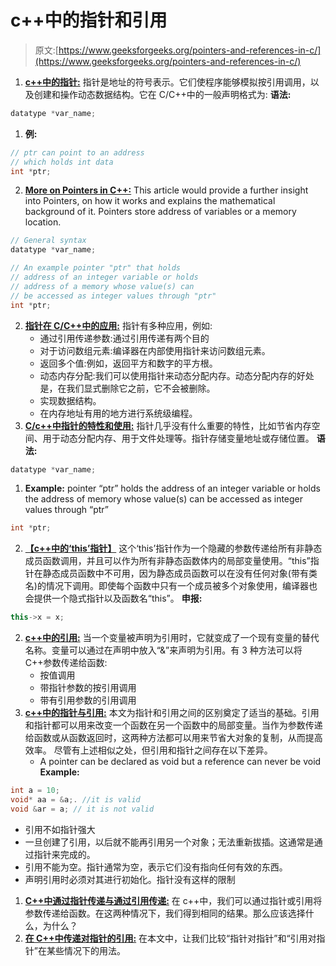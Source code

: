 # c++中的指针和引用

> 原文:[https://www.geeksforgeeks.org/pointers-and-references-in-c/](https://www.geeksforgeeks.org/pointers-and-references-in-c/)

1.  [**c++中的指针:**](https://www.geeksforgeeks.org/pointers-c-examples/) 指针是地址的符号表示。它们使程序能够模拟按引用调用，以及创建和操作动态数据结构。它在 C/C++中的一般声明格式为:
    **语法:**

```cpp
datatype *var_name; 
```

1.  **例:**

```cpp
// ptr can point to an address
// which holds int data
int *ptr;   
```

2.  [**More on Pointers in C++:**](https://www.geeksforgeeks.org/pointers-in-c-and-c-set-1-introduction-arithmetic-and-array/) This article would provide a further insight into Pointers, on how it works and explains the mathematical background of it. Pointers store address of variables or a memory location. 

```cpp
// General syntax
datatype *var_name; 

// An example pointer "ptr" that holds
// address of an integer variable or holds
// address of a memory whose value(s) can
// be accessed as integer values through "ptr"
int *ptr;
```

2.  [**指针在 C/C++中的应用:**](https://www.geeksforgeeks.org/applications-of-pointers-in-c-cpp/) 指针有多种应用，例如:
    *   通过引用传递参数:通过引用传递有两个目的
    *   对于访问数组元素:编译器在内部使用指针来访问数组元素。
    *   返回多个值:例如，返回平方和数字的平方根。
    *   动态内存分配:我们可以使用指针来动态分配内存。动态分配内存的好处是，在我们显式删除它之前，它不会被删除。
    *   实现数据结构。
    *   在内存地址有用的地方进行系统级编程。
3.  [**C/c++中指针的特性和使用:**](https://www.geeksforgeeks.org/features-and-use-of-pointers-in-c-c/) 指针几乎没有什么重要的特性，比如节省内存空间、用于动态分配内存、用于文件处理等。指针存储变量地址或存储位置。
    **语法:**

```cpp
datatype *var_name; 
```

1.  **Example:** pointer “ptr” holds the address of an integer variable or holds the address of memory whose value(s) can be accessed as integer values through “ptr” 

```cpp
int *ptr;
```

2.  [**【c++中的‘this’指针】**](https://www.geeksforgeeks.org/this-pointer-in-c/) 这个‘this’指针作为一个隐藏的参数传递给所有非静态成员函数调用，并且可以作为所有非静态函数体内的局部变量使用。“this”指针在静态成员函数中不可用，因为静态成员函数可以在没有任何对象(带有类名)的情况下调用。即使每个函数中只有一个成员被多个对象使用，编译器也会提供一个隐式指针以及函数名“this”。
    **申报:**

```cpp
this->x = x; 
```

2.  [**c++中的引用:**](https://www.geeksforgeeks.org/references-in-c/) 当一个变量被声明为引用时，它就变成了一个现有变量的替代名称。变量可以通过在声明中放入“&”来声明为引用。有 3 种方法可以将 C++参数传递给函数:
    *   按值调用
    *   带指针参数的按引用调用
    *   带有引用参数的引用调用
3.  [**c++中的指针与引用:**](https://www.geeksforgeeks.org/pointers-vs-references-cpp/) 本文为指针和引用之间的区别奠定了适当的基础。引用和指针都可以用来改变一个函数在另一个函数中的局部变量。当作为参数传递给函数或从函数返回时，这两种方法都可以用来节省大对象的复制，从而提高效率。
    尽管有上述相似之处，但引用和指针之间存在以下差异。
    *   A pointer can be declared as void but a reference can never be void 
        **Example:** 

```cpp
int a = 10;
void* aa = &a;. //it is valid
void &ar = a; // it is not valid
```

*   引用不如指针强大
*   一旦创建了引用，以后就不能再引用另一个对象；无法重新拔插。这通常是通过指针来完成的。
*   引用不能为空。指针通常为空，表示它们没有指向任何有效的东西。
*   声明引用时必须对其进行初始化。指针没有这样的限制

1.  [**C++中通过指针传递与通过引用传递:**](https://www.geeksforgeeks.org/passing-by-pointer-vs-passing-by-reference-in-c/) 在 c++中，我们可以通过指针或引用将参数传递给函数。在这两种情况下，我们得到相同的结果。那么应该选择什么，为什么？
2.  [**在 C++中传递对指针的引用:**](https://www.geeksforgeeks.org/passing-reference-to-a-pointer-in-c/) 在本文中，让我们比较“指针对指针”和“引用对指针”在某些情况下的用法。
